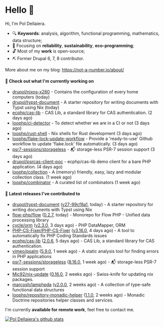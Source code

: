 # Hello 👋

Hi, I'm Pol Dellaiera.

- 🔍 **Keywords**: analysis, algorithm, functional programming, mathematics, data structure;
- 🎯 Focusing on **reliability**, **sustainability**, **eco-programming**;
- 🔓 Most of my **work** is open-source;
- ⛏️ Former Drupal 6, 7, 8 contributor.

More about me on my blog: https://not-a-number.io/about/

#### 👷 Check out what I'm currently working on

- [drupol/nixos-x260](https://github.com/drupol/nixos-x260) - Contains the configuration of every home computers (today)
- [drupol/typst-document](https://github.com/drupol/typst-document) - A starter repository for writing documents with Typst using Nix (today)
- [ecphp/cas-lib](https://github.com/ecphp/cas-lib) - CAS Lib, a standard library for CAS authentication. (2 days ago)
- [loophp/ci-detector](https://github.com/loophp/ci-detector) - To detect whether we are in a CI or not (3 days ago)
- [loophp/rust-shell](https://github.com/loophp/rust-shell) - Nix shells for Rust development (3 days ago)
- [loophp/flake-lock-update-workflow](https://github.com/loophp/flake-lock-update-workflow) - Provide a &#39;ready-to-use&#39; Github workflow to update &#39;flake.lock&#39; file automatically. (3 days ago)
- [psr7-sessions/storageless](https://github.com/psr7-sessions/storageless) - :mailbox_with_mail: storage-less PSR-7 session support (3 days ago)
- [drupol/psrcas-client-poc](https://github.com/drupol/psrcas-client-poc) - ecphp/cas-lib demo client for a bare PHP application. (4 days ago)
- [loophp/collection](https://github.com/loophp/collection) - A (memory) friendly, easy, lazy and modular collection class. (1 week ago)
- [loophp/combinator](https://github.com/loophp/combinator) - A curated list of combinators (1 week ago)

#### 🔭 Latest releases I've contributed to

- [drupol/typst-document](https://github.com/drupol/typst-document) ([v27-99cf8a1](https://github.com/drupol/typst-document/releases/tag/v27-99cf8a1), today) - A starter repository for writing documents with Typst using Nix
- [flow-php/flow](https://github.com/flow-php/flow) ([0.2.7](https://github.com/flow-php/flow/releases/tag/0.2.7), today) - Monorepo for Flow PHP - Unified data processing library
- [cycle/orm](https://github.com/cycle/orm) ([v2.3.0](https://github.com/cycle/orm/releases/tag/v2.3.0), 3 days ago) - PHP DataMapper, ORM
- [PHP-CS-Fixer/PHP-CS-Fixer](https://github.com/PHP-CS-Fixer/PHP-CS-Fixer) ([v3.16.0](https://github.com/PHP-CS-Fixer/PHP-CS-Fixer/releases/tag/v3.16.0), 4 days ago) - A tool to automatically fix PHP Coding Standards issues
- [ecphp/cas-lib](https://github.com/ecphp/cas-lib) ([2.0.6](https://github.com/ecphp/cas-lib/releases/tag/2.0.6), 5 days ago) - CAS Lib, a standard library for CAS authentication.
- [vimeo/psalm](https://github.com/vimeo/psalm) ([5.9.0](https://github.com/vimeo/psalm/releases/tag/5.9.0), 1 week ago) - A static analysis tool for finding errors in PHP applications
- [psr7-sessions/storageless](https://github.com/psr7-sessions/storageless) ([8.16.0](https://github.com/psr7-sessions/storageless/releases/tag/8.16.0), 1 week ago) - :mailbox_with_mail: storage-less PSR-7 session support
- [Mic92/nix-update](https://github.com/Mic92/nix-update) ([0.16.0](https://github.com/Mic92/nix-update/releases/tag/0.16.0), 2 weeks ago) - Swiss-knife for updating nix packages.
- [marcosh/lamphpda](https://github.com/marcosh/lamphpda) ([v2.0.0](https://github.com/marcosh/lamphpda/releases/tag/v2.0.0), 2 weeks ago) - A collection of type-safe functional data structures
- [loophp/repository-monadic-helper](https://github.com/loophp/repository-monadic-helper) ([1.1.0](https://github.com/loophp/repository-monadic-helper/releases/tag/1.1.0), 2 weeks ago) - Monadic Doctrine repositories helper classes and services.

I'm currently **available for remote work**, feel free to contact me.

[![Pol Dellaiera's github stats](https://github-readme-stats.vercel.app/api?username=drupol&count_private=true&show_icons=true)](https://github.com/drupol)
